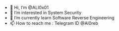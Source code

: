 - 👋 Hi, I’m @ALI0x01
- 👀 I’m interested in System Security
- 🌱 I’m currently learn Software Reverse Engineering
- 📫 How to reach me : Telegram ID @Al0reb

<!---
ALI0x01/ALI0x01 is a ✨ special ✨ repository because its `README.md` (this file) appears on your GitHub profile.
You can click the Preview link to take a look at your changes.
--->
